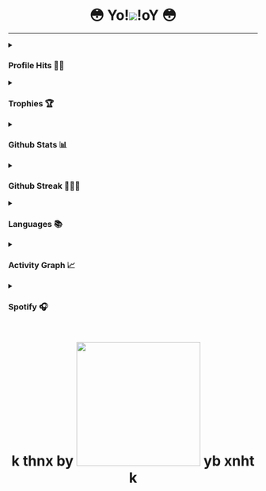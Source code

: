 <h1 align="center">😳 Yo!<img src="https://media.giphy.com/media/m9YZVin3cgIlPQzE2A/giphy.gif">!oY 😳</h1>

---
<details><summary><h3>Profile Hits 🥷🏻</h3></summary>
  
  [![Hits](https://hits.seeyoufarm.com/api/count/incr/badge.svg?url=https%3A%2F%2Fgithub.com%2FHellBoy-OP&count_bg=%2379C83D&title_bg=%230084FF&icon=arduino.svg&icon_color=%2300FF20&title=Stalks&edge_flat=false)](https://hellboy.me)

</details>

<details><summary><h3>Trophies 🏆</h3></summary>
  
  [![Github Trophies](https://github-profile-trophy.vercel.app/?username=HellBoy-OP&theme=transparent&no-bg=true&margin-w=15&margin-h=10&row=1&column=6&count_private=true)](https://hellboy.me)

</details>

<details><summary><h3>Github Stats 📊</h3></summary>

  [![My github stats](https://github-readme-stats.vercel.app/api?username=HellBoy-OP&count_private=true&show_icons=true&theme=radical&include_all_commits=true&custom_title=Anand's+Github+Stats)](https://hellboy.me)

</details>

<details><summary><h3>Github Streak 👨🏻‍💻</h3></summary>

  [![GitHub Streak](https://streak-stats.demolab.com?user=HellBoy-OP&theme=radical&border_radius=5&date_format=j%20M%5B%20Y%5D&fire=FF8100)](https://hellboy.me)

</details>

<details><summary><h3>Languages 📚</h3></summary>

  [![Top Langs](https://github-readme-stats.vercel.app/api/top-langs/?username=HellBoy-OP&langs_count=10&layout=compact&theme=transparent)](https://github.com/HellBoy-OP/)

</details>

<details><summary><h3>Activity Graph 📈</h3></summary>

  [![Activity graph](https://github-readme-activity-graph.cyclic.app/graph?username=HellBoy-OP&theme=react&area=true)](https://hellboy.me)

</details>

<details><summary><h3>Spotify 🎧</h3></summary>

  [![Spotify](https://spotify-github-profile.vercel.app/api/view?uid=31ouqmwfajpkuqsj3imzbnmktewu&cover_image=true&theme=compact&show_offline=true&background_color=121212)](https://hellboy.me)

</details>

<h1 align="center">k thnx by <img src="https://tenor.com/view/zero-two-pro-paz-gif-23577863.gif" width="250"> yb xnht k</h1>

